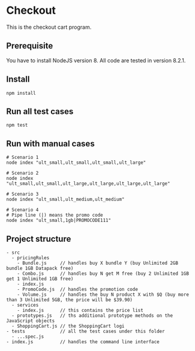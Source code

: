 # Checkout

This is the checkout cart program.

## Prerequisite
You have to install NodeJS version 8. All code are tested in version 8.2.1.

## Install
```
npm install
```

## Run all test cases
```
npm test
```

## Run with manual cases
```
# Scenario 1
node index "ult_small,ult_small,ult_small,ult_large"

# Scenario 2
node index "ult_small,ult_small,ult_large,ult_large,ult_large,ult_large"

# Scenario 3
node index "ult_small,ult_medium,ult_medium"

# Scenario 4
# Pipe line (|) means the promo code
node index "ult_small,1gb|PROMOCODE111"
```


## Project structure
```
- src
  - pricingRules
    - Bundle.js     // handles buy X bundle Y (buy Unlimited 2GB bundle 1GB Datapack free)
    - Combo.js      // handles buy N get M free (buy 2 Unlimited 1GB get 1 Unlimited 1GB free)
    - index.js
    - PromoCode.js  // handles the promotion code
    - Volume.js     // handles the buy N product X with $Q (buy more than 3 Unlimited 5GB, the price will be $39.90)
  - services
    - index.js      // this contains the price list
  - prototypes.js   // ths additional prototype methods on the JavaScript objects
  - ShoppingCart.js // the ShoppingCart logi
- tests             // all the test cases under this folder
  - ...spec.js
- index.js          // handles the command line interface
```


